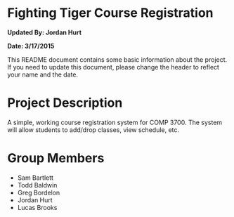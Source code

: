 <h1>Fighting Tiger Course Registration</h1>
<p><b>Updated By: Jordan Hurt</b></p>
<p><b>Date: 3/17/2015</b></p>


This README document contains some basic information about the project.
If you need to update this document, please change the header to reflect your name and the date.

<h1>Project Description</h1>

<p>A simple, working course registration system for COMP 3700.  The system will allow students to add/drop classes, view schedule, etc.</p>


<h1>Group Members</h1>

<ul>
	<li>Sam Bartlett</li>
	<li>Todd Baldwin</li>
	<li>Greg Bordelon</li>
	<li>Jordan Hurt</li>
	<li>Lucas Brooks</li>
</ul>

